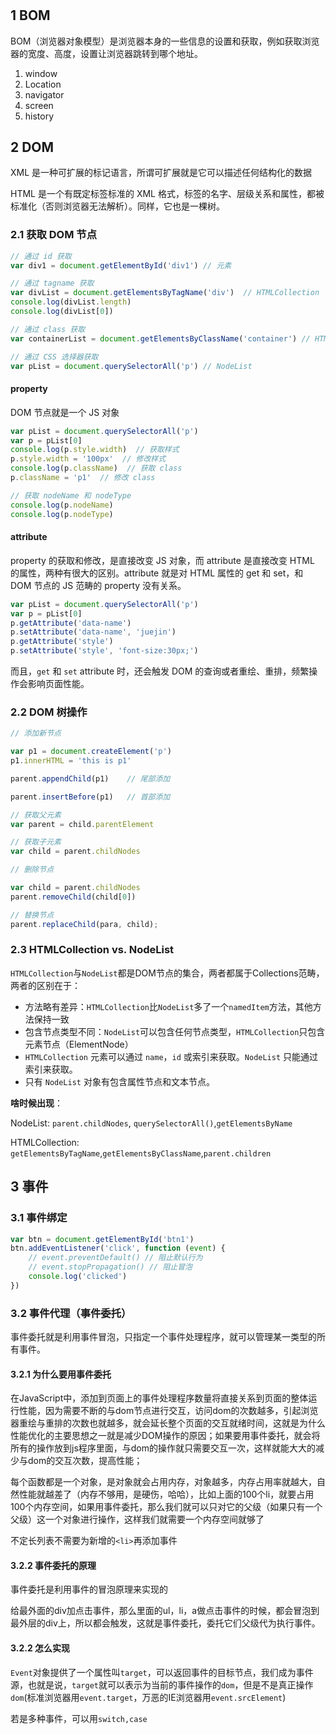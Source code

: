 #

## 1 BOM

BOM（浏览器对象模型）是浏览器本身的一些信息的设置和获取，例如获取浏览器的宽度、高度，设置让浏览器跳转到哪个地址。

1. window
2. Location
3. navigator
4. screen
5. history

## 2 DOM

XML 是一种可扩展的标记语言，所谓可扩展就是它可以描述任何结构化的数据

HTML 是一个有既定标签标准的 XML 格式，标签的名字、层级关系和属性，都被标准化（否则浏览器无法解析）。同样，它也是一棵树。

### 2.1 获取 DOM 节点

```js
// 通过 id 获取
var div1 = document.getElementById('div1') // 元素

// 通过 tagname 获取
var divList = document.getElementsByTagName('div')  // HTMLCollection
console.log(divList.length)
console.log(divList[0])

// 通过 class 获取
var containerList = document.getElementsByClassName('container') // HTMLCollection

// 通过 CSS 选择器获取
var pList = document.querySelectorAll('p') // NodeList
```

#### property

DOM 节点就是一个 JS 对象

```js
var pList = document.querySelectorAll('p')
var p = pList[0]
console.log(p.style.width)  // 获取样式
p.style.width = '100px'  // 修改样式
console.log(p.className)  // 获取 class
p.className = 'p1'  // 修改 class

// 获取 nodeName 和 nodeType
console.log(p.nodeName)
console.log(p.nodeType)
```

#### attribute

property 的获取和修改，是直接改变 JS 对象，而 attribute 是直接改变 HTML 的属性，两种有很大的区别。attribute 就是对 HTML 属性的 get 和 set，和 DOM 节点的 JS 范畴的 property 没有关系。

```js
var pList = document.querySelectorAll('p')
var p = pList[0]
p.getAttribute('data-name')
p.setAttribute('data-name', 'juejin')
p.getAttribute('style')
p.setAttribute('style', 'font-size:30px;')
```

而且，`get` 和 `set` attribute 时，还会触发 DOM 的查询或者重绘、重排，频繁操作会影响页面性能。

### 2.2 DOM 树操作

```js
// 添加新节点

var p1 = document.createElement('p')
p1.innerHTML = 'this is p1'

parent.appendChild(p1)    // 尾部添加

parent.insertBefore(p1)   // 首部添加
```

```js
// 获取父元素
var parent = child.parentElement
```

```js
// 获取子元素
var child = parent.childNodes
```

```js
// 删除节点

var child = parent.childNodes
parent.removeChild(child[0])
```

```js
// 替换节点
parent.replaceChild(para, child);
```

### 2.3 HTMLCollection vs. NodeList

`HTMLCollection`与`NodeList`都是DOM节点的集合，两者都属于Collections范畴，两者的区别在于：

- 方法略有差异：`HTMLCollection`比`NodeList`多了一个`namedItem`方法，其他方法保持一致
- 包含节点类型不同：`NodeList`可以包含任何节点类型，`HTMLCollection`只包含元素节点（ElementNode）
- `HTMLCollection` 元素可以通过 `name`，`id` 或索引来获取。`NodeList` 只能通过索引来获取。
- 只有 `NodeList` 对象有包含属性节点和文本节点。

**啥时候出现**：

NodeList: `parent.childNodes`, `querySelectorAll()`,`getElementsByName`

HTMLCollection: `getElementsByTagName`,`getElementsByClassName`,`parent.children`

## 3 事件

### 3.1 事件绑定

```js
var btn = document.getElementById('btn1')
btn.addEventListener('click', function (event) {
    // event.preventDefault() // 阻止默认行为
    // event.stopPropagation() // 阻止冒泡
    console.log('clicked')
})
```

### 3.2 事件代理（事件委托）

事件委托就是利用事件冒泡，只指定一个事件处理程序，就可以管理某一类型的所有事件。

#### 3.2.1 为什么要用事件委托

在JavaScript中，添加到页面上的事件处理程序数量将直接关系到页面的整体运行性能，因为需要不断的与dom节点进行交互，访问dom的次数越多，引起浏览器重绘与重排的次数也就越多，就会延长整个页面的交互就绪时间，这就是为什么性能优化的主要思想之一就是减少DOM操作的原因；如果要用事件委托，就会将所有的操作放到js程序里面，与dom的操作就只需要交互一次，这样就能大大的减少与dom的交互次数，提高性能；

每个函数都是一个对象，是对象就会占用内存，对象越多，内存占用率就越大，自然性能就越差了（内存不够用，是硬伤，哈哈），比如上面的100个li，就要占用100个内存空间，如果用事件委托，那么我们就可以只对它的父级（如果只有一个父级）这一个对象进行操作，这样我们就需要一个内存空间就够了

不定长列表不需要为新增的`<li>`再添加事件

#### 3.2.2 事件委托的原理

事件委托是利用事件的冒泡原理来实现的

给最外面的div加点击事件，那么里面的ul，li，a做点击事件的时候，都会冒泡到最外层的div上，所以都会触发，这就是事件委托，委托它们父级代为执行事件。

#### 3.2.2 怎么实现

`Event`对象提供了一个属性叫`target`，可以返回事件的目标节点，我们成为事件源，也就是说，`target`就可以表示为当前的事件操作的`dom`，但是不是真正操作`dom`(标准浏览器用`event.target`，万恶的IE浏览器用`event.srcElement`)

若是多种事件，可以用`switch,case`